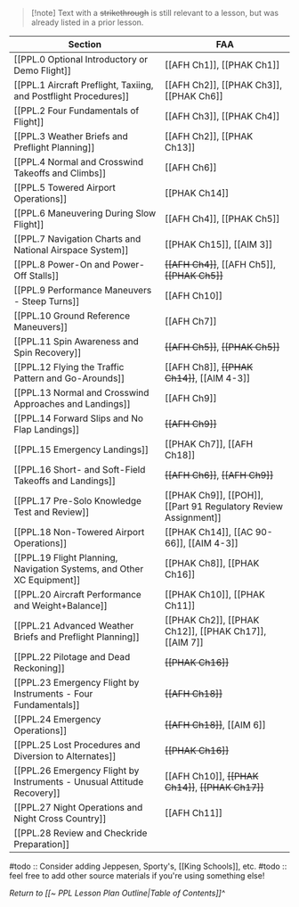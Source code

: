> [!note] Text with a ~~strikethrough~~ is still relevant to a lesson, but was already listed in a prior lesson.

| Section                                                                      | FAA                                                   |
| ---------------------------------------------------------------------------- | ----------------------------------------------------- |
| [[PPL.0 Optional Introductory or Demo Flight]]                               | [[AFH Ch1]], [[PHAK Ch1]]                             |
| [[PPL.1 Aircraft Preflight, Taxiing, and Postflight Procedures]]             | [[AFH Ch2]], [[PHAK Ch3]], [[PHAK Ch6]]               |
| [[PPL.2 Four Fundamentals of Flight]]                                        | [[AFH Ch3]], [[PHAK Ch4]]                             |
| [[PPL.3 Weather Briefs and Preflight Planning]]                              | [[AFH Ch2]], [[PHAK Ch13]]                            |
| [[PPL.4 Normal and Crosswind Takeoffs and Climbs]]                           | [[AFH Ch6]]                                           |
| [[PPL.5 Towered Airport Operations]]                                         | [[PHAK Ch14]]                                         |
| [[PPL.6 Maneuvering During Slow Flight]]                                     | [[AFH Ch4]], [[PHAK Ch5]]                             |
| [[PPL.7 Navigation Charts and National Airspace System]]                     | [[PHAK Ch15]], [[AIM 3]]                              |
| [[PPL.8 Power-On and Power-Off Stalls]]                                      | ~~[[AFH Ch4]]~~, [[AFH Ch5]], ~~[[PHAK Ch5]]~~        |
| [[PPL.9 Performance Maneuvers - Steep Turns]]                                | [[AFH Ch10]]                                          |
| [[PPL.10 Ground Reference Maneuvers]]                                        | [[AFH Ch7]]                                           |
| [[PPL.11 Spin Awareness and Spin Recovery]]                                  | ~~[[AFH Ch5]]~~, ~~[[PHAK Ch5]]~~                     |
| [[PPL.12 Flying the Traffic Pattern and Go-Arounds]]                         | [[AFH Ch8]], ~~[[PHAK Ch14]]~~, [[AIM 4-3]]           |
| [[PPL.13 Normal and Crosswind Approaches and Landings]]                      | [[AFH Ch9]]                                           |
| [[PPL.14 Forward Slips and No Flap Landings]]                                | ~~[[AFH Ch9]]~~                                       |
| [[PPL.15 Emergency Landings]]                                                | [[PHAK Ch7]], [[AFH Ch18]]                            |
| [[PPL.16 Short- and Soft-Field Takeoffs and Landings]]                       | ~~[[AFH Ch6]]~~, ~~[[AFH Ch9]]~~                      |
| [[PPL.17 Pre-Solo Knowledge Test and Review]]                                | [[PHAK Ch9]], [[POH]], [[Part 91 Regulatory Review Assignment]]  |
| [[PPL.18 Non-Towered Airport Operations]]                                    | [[PHAK Ch14]], [[AC 90-66]], [[AIM 4-3]]              |
| [[PPL.19 Flight Planning, Navigation Systems, and Other XC Equipment]]                            | [[PHAK Ch8]], [[PHAK Ch16]]                           |
| [[PPL.20 Aircraft Performance and Weight+Balance]] | [[PHAK Ch10]], [[PHAK Ch11]]                          |
| [[PPL.21 Advanced Weather Briefs and Preflight Planning]]                    | [[PHAK Ch2]], [[PHAK Ch12]], [[PHAK Ch17]], [[AIM 7]] |
| [[PPL.22 Pilotage and Dead Reckoning]]                                       | ~~[[PHAK Ch16]]~~                                     |
| [[PPL.23 Emergency Flight by Instruments - Four Fundamentals]]               | ~~[[AFH Ch18]]~~                                      |
| [[PPL.24 Emergency Operations]]                                              | ~~[[AFH Ch18]]~~, [[AIM 6]]                           |
| [[PPL.25 Lost Procedures and Diversion to Alternates]]                      | ~~[[PHAK Ch16]]~~                                     |
| [[PPL.26 Emergency Flight by Instruments - Unusual Attitude Recovery]]       | [[AFH Ch10]], ~~[[PHAK Ch14]]~~, ~~[[PHAK Ch17]]~~    |
| [[PPL.27 Night Operations and Night Cross Country]]                          | [[AFH Ch11]]                                          | 
| [[PPL.28 Review and Checkride Preparation]]                                  |                                                       |


#todo :: Consider adding Jeppesen, Sporty's, [[King Schools]], etc.
#todo :: feel free to add other source materials if you're using something else!

*Return to [[~ PPL Lesson Plan Outline|Table of Contents]]^*